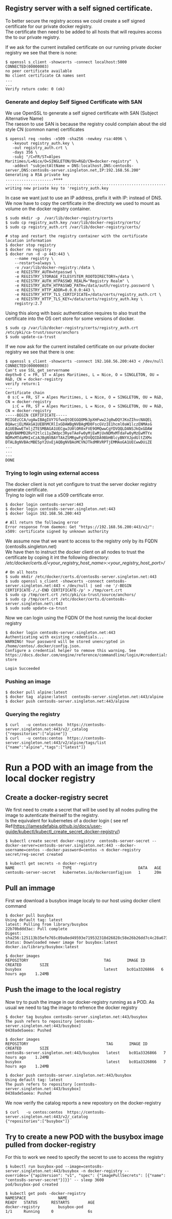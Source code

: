 ## Registry server with a self signed certificate.

To better secure the registry access we could create a self signed certificate for our private docker registry.  
The certificate then need to be added to all hosts that will requires access the to our private registry.  
  
If we ask for the current installed certificate on our running private docker registry we see that there is none:
```
$ openssl s_client -showcerts -connect localhost:5000
CONNECTED(00000003)
no peer certificate available
No client certificate CA names sent
...
...
Verify return code: 0 (ok)
```
### Generate and deploy Self Signed Certificate with SAN
We use OpenSSL to generate a self signed certificate with SAN (Subject Alternative Name)  
The raeson to use SAN is because the registry could complain about the old style CN (common name) certificates
```
$ openssl req -nodes -x509 -sha256 -newkey rsa:4096 \
   -keyout registry_auth.key \
   -out registry_auth.crt \
   -days 356 \
   -subj "/C=FR/ST=Alpes Maritimes/L=Nice/O=SINGLETON/OU=R&D/CN=docker-registry"  \
   -addext "subjectAltName = DNS:localhost,DNS:centos8s-server,DNS:centos8s-server.singleton.net,IP:192.168.56.200"
Generating a RSA private key
.....................++++
................................................................................................++++
writing new private key to 'registry_auth.key
```
In case we want just to use an IP address, prefix it with IP: instead of DNS.    
We now have to copy the certificate in the directoty we used to mount as volume on the docker registry container.

```
$ sudo mkdir -p  /var/lib/docker-registry/certs
$ sudo cp registry_auth.key /var/lib/docker-registry/certs/
$ sudo cp registry_auth.crt /var/lib/docker-registry/certs/

# stop and restart the registry container with the certificate location information
$ docker stop registry
$ docker rm registry
$ docker run -d -p 443:443 \
    --name registry \
    --restart=always \
    -v /var/lib/docker-registry:/data \
    -e REGISTRY_AUTH=htpasswd \
    -e REGISTRY_STORAGE_FILESYSTEM_ROOTDIRECTORY=/data \
    -e REGISTRY_AUTH_HTPASSWD_REALM="Registry Realm" \
    -e REGISTRY_AUTH_HTPASSWD_PATH=/data/auth/registry.password \
    -e REGISTRY_HTTP_ADDR=0.0.0.0:443 \
    -e REGISTRY_HTTP_TLS_CERTIFICATE=/data/certs/registry_auth.crt \
    -e REGISTRY_HTTP_TLS_KEY=/data/certs/registry_auth.key \
    registry:2.7
```

Using this along with basic authentication requires to also trust the certificate into the OS cert store for some versions of docker.
```
$ sudo cp /var/lib/docker-registry/certs/registry_auth.crt /etc/pki/ca-trust/source/anchors
$ sudo update-ca-trust
```
If we now ask for the current installed certificate on our private docker registry we see that there is one:
```
$ openssl s_client -showcerts -connect 192.168.56.200:443 < /dev/null
CONNECTED(00000003)
Can't use SSL_get_servername
depth=0 C = FR, ST = Alpes Maritimes, L = Nice, O = SINGLETON, OU = R&D, CN = docker-registry
verify return:1
---
Certificate chain
 0 s:C = FR, ST = Alpes Maritimes, L = Nice, O = SINGLETON, OU = R&D, CN = docker-registry
   i:C = FR, ST = Alpes Maritimes, L = Nice, O = SINGLETON, OU = R&D, CN = docker-registry
-----BEGIN CERTIFICATE-----
MIIGEzCCA/ugAwIBAgIUY7GfwxQtOEGGQOMk3pXHFww2Jg8wDQYJKoZIhvcNAQEL
BQAwcjELMAkGA1UEBhMCRlIxGDAWBgNVBAgMD0FscGVzIE1hcml0aW1lczENMAsG
A1UEBwwETmljZTESMBAGA1UECgwJU0lOR0xFVE9OMQwwCgYDVQQLDANSJkQxGDAW
BgNVBAMMD2RvY2tlci1yZWdpc3RyeTAeFw0yMjEwMjUxNDMxMTdaFw0yMzEwMTYx
NDMxMTdaMHIxCzAJBgNVBAYTAkZSMRgwFgYDVQQIDA9BbHBlcyBNYXJpdGltZXMx
DTALBgNVBAcMBE5pY2UxEjAQBgNVBAoMCVNJTkdMRVRPTjEMMAoGA1UECwwDUiZE
...
...
---
DONE
```
### Trying to login using external access
The docker client is not yet configure to trust the server docker registry generate certificate.   
Trying to login will rise a x509 certificate error.
```
$ docker login centos8s-server:443
$ docker login centos8s-server.singleton.net:443
$ docker login 192.168.56.200:443

# All return the following error
Error response from daemon: Get "https://192.168.56.200:443/v2/": x509: certificate signed by unknown authority
```

We assume now that we  want to access to the registry only by its FQDN (centos8s.singleton.net)  
We have then to instruct the docker client on all nodes to trust the certificate by coping it int the following directory:  
*/etc/docker/certs.d/<your_registry_host_name>:<your_registry_host_port>/*
```
# On all hosts
$ sudo mkdir /etc/docker/certs.d/centos8s-server.singleton.net:443
$ sudo openssl s_client -showcerts -connect centos8s-server.singleton.net:443 < /dev/null | sed -ne '/-BEGIN CERTIFICATE-/,/-END CERTIFICATE-/p' > /tmp/cert.crt
$ sudo cp /tmp/cert.crt /etc/pki/ca-trust/source/anchors/
$ sudo cp /tmp/cert.crt /etc/docker/certs.d/centos8s-server.singleton.net\:443
$ sudo sudo update-ca-trust
```
Now we can login using the FQDN Of the host runnig the local docker registry
```
$ docker login centos8s-server.singleton.net:443
Authenticating with existing credentials...
WARNING! Your password will be stored unencrypted in /home/centos/.docker/config.json.
Configure a credential helper to remove this warning. See
https://docs.docker.com/engine/reference/commandline/login/#credentials-store

Login Succeeded
```
### Pushing an image 
```
$ docker pull alpine:latest
$ docker tag  alpine:latest  centos8s-server.singleton.net:443/alpine
$ docker push centos8s-server.singleton.net:443/alpine
```
### Querying the registry
```
$ curl   -u centos:centos  https://centos8s-server.singleton.net:443/v2/_catalog
{"repositories":["alpine"]}
$ curl   -u centos:centos  https://centos8s-server.singleton.net:443/v2/alpine/tags/list
{"name":"alpine","tags":["latest"]}
```

# Run a POD with an image from the local docker registry

## Create a docker-registry secret

We first need to create a secret that will be used by all nodes pulling the image to autenticate theirself to the registry.  
Is the equivalent for kubernetes of a docker login ( see ref Ref(https://jamesdefabia.github.io/docs/user-guide/kubectl/kubectl_create_secret_docker-registry/)

```
$ kubectl create secret docker-registry  centos8s-server-secret --docker-server=centos8s-server.singleton.net:443 --docker-username=centos --docker-password=centos -n docker-registry
secret/reg-secret created

$ kubectl get secrets -n docker-registry
NAME                     TYPE                             DATA   AGE
centos8s-server-secret   kubernetes.io/dockerconfigjson   1      20m
```

## Pull an immage 

First we download a busybox image localy to our host using docker client command
```
$ docker pull busybox
Using default tag: latest
latest: Pulling from library/busybox
22b70bddd3ac: Pull complete
Digest: sha256:125113b35efe765c89a8ed49593e719532318d26828c58e26b26dd7c4c28a673
Status: Downloaded newer image for busybox:latest
docker.io/library/busybox:latest

$ docker images
REPOSITORY                                 TAG       IMAGE ID       CREATED        SIZE
busybox                                    latest    bc01a3326866   6 hours ago    1.24MB
```
## Push the image to the local registry

Now try to push the image in our docker-registry running as a POD.
As usual we need to tag the image to refrence the docker registry

```
$ docker tag busybox centos8s-server.singleton.net:443/busybox
The push refers to repository [entos8s-server.singleton.net:443/busybox]
0438ade5aeea: Pushed

$ docker images 
REPOSITORY                                  TAG       IMAGE ID       CREATED        SIZE
centos8s-server.singleton.net:443/busybox   latest    bc01a3326866   7 hours ago    1.24MB
busybox                                     latest    bc01a3326866   7 hours ago    1.24MB

$ docker push centos8s-server.singleton.net:443/busybox
Using default tag: latest
The push refers to repository [centos8s-server.singleton.net:443/busybox]
0438ade5aeea: Pushed
```

We now verify the catalog reports a new repostory on the docker-registry
```
$ curl   -u centos:centos  https://centos8s-server.singleton.net:443/v2/_catalog
{"repositories":["busybox"]}
```

## Try to create a new POD with the busybox image pulled from docker-registry
For this to work we need to specify the secret to use to access the registry

```
$ kubectl run busybox-pod --image=centos8s-server.singleton.net:443/busybox -n docker-registry --overrides='{"apiVersion": "v1", "spec": {"imagePullSecrets": [{"name":  "centos8s-server-secret"}]}}' -- sleep 3600
pod/busybox-pod created

$ kubectl get pods -docker-registry
NAMESPACE              NAME                                         READY   STATUS      RESTARTS        AGE
docker-registry        busybox-pod                                  1/1     Running     0               6s
```

